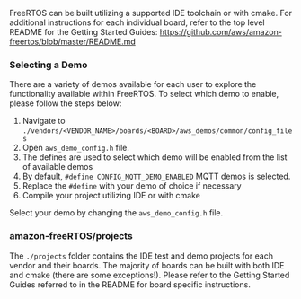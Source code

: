 FreeRTOS can be built utilizing a supported IDE toolchain or with cmake.  For additional instructions for each individual board, refer to the top level README for the Getting Started Guides: https://github.com/aws/amazon-freertos/blob/master/README.md


### Selecting a Demo

There are a variety of demos available for each user to explore the functionality available within FreeRTOS.  To select which demo to enable, please follow the steps below:

1. Navigate to  ```./vendors/<VENDOR_NAME>/boards/<BOARD>/aws_demos/common/config_files```  
2. Open ```aws_demo_config.h``` file. 
3. The defines are used to select which demo will be enabled from the list of available demos
4. By default, ```#define CONFIG_MQTT_DEMO_ENABLED``` MQTT demos is selected. 
5. Replace the ```#define``` with your demo of choice if necessary
6. Compile your project utilizing IDE or with cmake

Select your demo by changing the ```aws_demo_config.h``` file. 


### amazon-freeRTOS/projects

The ```./projects``` folder contains the IDE test and demo projects for each vendor and their boards.  The majority of boards can be built with both IDE and cmake (there are some exceptions!).  Please refer to the Getting Started Guides referred to in the README for board specific instructions.  
